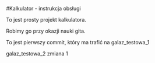 #Kalkulator - instrukcja obsługi 

To jest prosty projekt kalkulatora.

Robimy go przy okazji nauki gita.

To jest pierwszy commit, który ma trafić na galaz_testowa_1

galaz_testowa_2 zmiana 1
